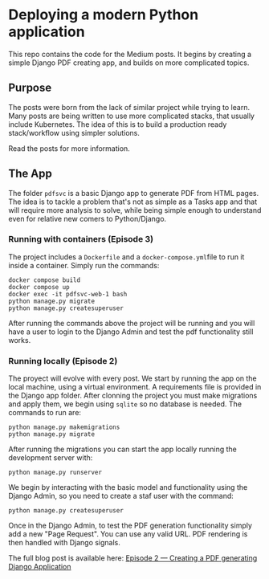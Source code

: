 # Deploying a modern Python application

This repo contains the code for the Medium posts. It begins by creating a simple Django PDF creating app, and builds on more complicated topics.


## Purpose

The posts were born from the lack of similar project while trying to learn. Many posts are being written to use more complicated stacks, that usually include Kubernetes. The idea of this is to build a production ready stack/workflow using simpler solutions.

Read the posts for more information.

## The App

The folder `pdfsvc` is a basic Django app to generate PDF from HTML pages. The idea is to tackle a problem that's not as simple as a Tasks app and that will require more analysis to solve, while being simple enough to understand even for relative new comers to Python/Django.

### Running with containers (Episode 3)
The project includes a `Dockerfile` and a `docker-compose.yml`file to run it inside a container. Simply run the commands:
```
docker compose build
docker compose up
docker exec -it pdfsvc-web-1 bash
python manage.py migrate
python manage.py createsuperuser
```
After running the commands above the project will be running and you will have a user to login to the Django Admin and test the pdf functionality still works.


### Running locally (Episode 2)

The proyect will evolve with every post. We start by running the app on the local machine, using a virtual environment. A requirements file is provided in the Django app folder. After clonning the project you must make migrations and apply them, we begin using `sqlite` so no database is needed. The commands to run are:

```
python manage.py makemigrations
python manage.py migrate
```

After running the migrations you can start the app locally running the development server with:

```
python manage.py runserver
```

We begin by interacting with the basic model and functionality using the Django Admin, so you need to create a staf user with the command:

```
python manage.py createsuperuser
```

Once in the Django Admin, to test the PDF generation functionality simply add a new "Page Request". You can use any valid URL. PDF rendering is then handled with Django signals.

The full blog post is available here: [Episode 2 — Creating a PDF generating Django Application](https://medium.com/@betancourt.francisco/episode-2-creating-a-pdf-generating-django-application-73a31f332fd4)
